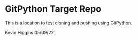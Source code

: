 # GitPython Target Repo

This is a location to test cloning and pushing using GitPython.

Kevin Higgins
05/09/22
